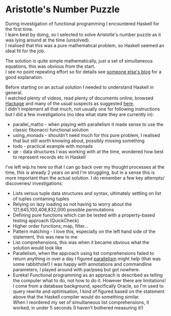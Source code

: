 # Aristotle's Number Puzzle

During investigation of functional programming I encountered Haskell for the first time.  
I learn best by doing, so I selected to solve Aristotle's number puzzle as it was lying around at the time (unsolved).  
I realised that this was a pure mathematical problem, so Haskell seemed an ideal fit for the job.  

The solution is quite simple mathematically, just a set of simultaneous equations, this was obvious from the start.  
I see no point repeating effort so for details see [someone else's blog](http://hwiechers.blogspot.com/2013/03/solving-artitotles-number-puzzle.html) for a good explanation.

Before starting on an actual solution I needed to understand Haskell in general.  
I watched plenty of videos, read plenty of documents online, browsed [Hackage](https://hackage.haskell.org/) and many of the usual suspects as suggested [here](https://wiki.haskell.org/Learning_Haskell).  
I didn't implement all that much, not usually one for following instructions but I did a few investigations (no idea what state they are currently in):
* parallel_maths - when playing with parallelism it made sense to use the classic fibonacci functional solution
* using_monads - shouldn't need much for this pure problem, I realised that but still worth knowing about, possibly missing something
* todo - practical example with monads
* qe - data structures I was working with at the time, wondered how best to represent records etc in Haskell  

I've left wip.hs here so that I can go back over my thought processes at the time, this is already 2 years on and I'm struggling, but in a sense this is more important than the actual solution.  I do remember a few key attempts/ discoveries/ investigations:  

* Lists versus tuple data structures and syntax, ultimately settling on list of tuples containing tuples
* Relying on lazy loading so not having to worry about the 121,645,100,408,832,000 possible permutations
* Defining pure functions which can be tested with a property-based testing approach (QuickCheck)
* Higher order functions; map, filter...
* Pattern matching - I love this, especially on the left hand side of the statement, this was new to me
* List comprehensions, this was when it became obvious what the solution would look like
* Parallelism, when the approach using list comprehensions failed to return anything in over a day I figured [parallelism](https://wiki.haskell.org/Parallelism) might help (that was some rabbithole!)  I was happy with annotations and commandline parameters, I played around with par/pseq but got nowhere.
* Eureka!  Functional programming as an approach is described as telling the computer what to do, not how to do it.  However there are limitations!  
  I come from a database background, specifically Oracle, so I'm used to query rewrite and optimisation, I kind of figured based on the statement above that the Haskell compiler would do something similar.  
  When I reordered my set of simultaneous list comprehensions, it worked, in under 5 seconds (I haven't bothered measuring it!)  
  
